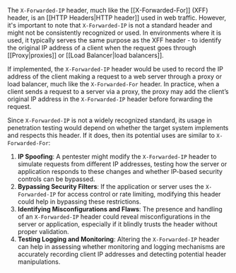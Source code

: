 The `X-Forwarded-IP` header, much like the [[X-Forwarded-For]] (XFF) header, is an [[HTTP Headers|HTTP header]] used in web traffic. However, it's important to note that `X-Forwarded-IP` is not a standard header and might not be consistently recognized or used. In environments where it is used, it typically serves the same purpose as the XFF header - to identify the original IP address of a client when the request goes through [[Proxy|proxies]] or [[Load Balancer|load balancers]].

If implemented, the `X-Forwarded-IP` header would be used to record the IP address of the client making a request to a web server through a proxy or load balancer, much like the `X-Forwarded-For` header. In practice, when a client sends a request to a server via a proxy, the proxy may add the client’s original IP address in the `X-Forwarded-IP` header before forwarding the request.

Since `X-Forwarded-IP` is not a widely recognized standard, its usage in penetration testing would depend on whether the target system implements and respects this header. If it does, then its potential uses are similar to `X-Forwarded-For`:

1. **IP Spoofing**: A pentester might modify the `X-Forwarded-IP` header to simulate requests from different IP addresses, testing how the server or application responds to these changes and whether IP-based security controls can be bypassed.
2. **Bypassing Security Filters**: If the application or server uses the `X-Forwarded-IP` for access control or rate limiting, modifying this header could help in bypassing these restrictions.
3. **Identifying Misconfigurations and Flaws**: The presence and handling of an `X-Forwarded-IP` header could reveal misconfigurations in the server or application, especially if it blindly trusts the header without proper validation.
4. **Testing Logging and Monitoring**: Altering the `X-Forwarded-IP` header can help in assessing whether monitoring and logging mechanisms are accurately recording client IP addresses and detecting potential header manipulations.
